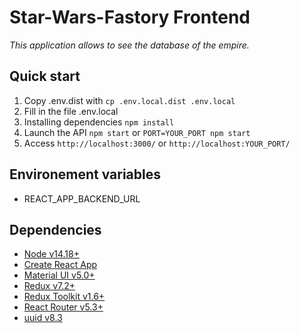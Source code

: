 # Star-Wars-Fastory Frontend

_This application allows to see the database of the empire._

## Quick start

1. Copy .env.dist with `cp .env.local.dist .env.local`
2. Fill in the file .env.local
3. Installing dependencies `npm install`
4. Launch the API `npm start` or `PORT=YOUR_PORT npm start`
5. Access `http://localhost:3000/` or `http://localhost:YOUR_PORT/`

## Environement variables

- REACT_APP_BACKEND_URL

## Dependencies

* [Node v14.18+](https://nodejs.org/en/)
* [Create React App ](https://fr.reactjs.org/docs/create-a-new-react-app.html)
* [Material UI v5.0+](https://mui.com/getting-started/usage/)
* [Redux v7.2+](https://redux.js.org/)
* [Redux Toolkit v1.6+](https://redux-toolkit.js.org/)
* [React Router v5.3+](https://reactrouter.com/web/guides/quick-start)
* [uuid v8.3](https://www.npmjs.com/package/uuid)